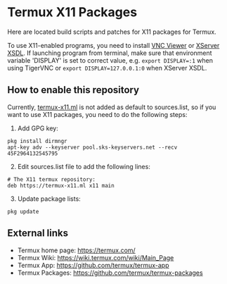 # Termux X11 Packages
Here are located build scripts and patches for X11 packages for Termux.

To use X11-enabled programs, you need to install [VNC Viewer](https://play.google.com/store/apps/details?id=com.realvnc.viewer.android) or [XServer XSDL](https://play.google.com/store/apps/details?id=x.org.server). If launching program from terminal, make sure that environment variable 'DISPLAY' is set to correct value, e.g. `export DISPLAY=:1` when using TigerVNC or `export DISPLAY=127.0.0.1:0` when XServer XSDL.

## How to enable this repository
Currently, [termux-x11.ml](https://termux-x11.ml) is not added as default to sources.list, so if you want to use X11 packages, you need to do the following steps:

1. Add GPG key:
```
pkg install dirmngr
apt-key adv --keyserver pool.sks-keyservers.net --recv 45F2964132545795
```

2. Edit sources.list file to add the following lines:
```
# The X11 termux repository:
deb https://termux-x11.ml x11 main
```

3. Update package lists:
```
pkg update
```

## External links

* Termux home page: https://termux.com/
* Termux Wiki: https://wiki.termux.com/wiki/Main_Page
* Termux App: https://github.com/termux/termux-app
* Termux Packages: https://github.com/termux/termux-packages
